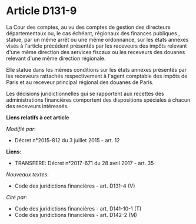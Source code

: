 # Article D131-9

La Cour des comptes, au vu des comptes de gestion des directeurs départementaux ou, le cas échéant, régionaux des finances
publiques , statue, par un même arrêt ou une même ordonnance, sur les états annexes visés à l'article précédent présentés par
les receveurs des impôts relevant d'une même direction des services fiscaux ou les receveurs des douanes relevant d'une même
direction régionale. 

Elle statue dans les mêmes conditions sur les états annexes présentés par les receveurs rattachés respectivement à l'agent
comptable des impôts de Paris et au receveur principal régional des douanes de Paris. 

Les décisions juridictionnelles qui se rapportent aux recettes des administrations financières comportent des dispositions
spéciales à chacun des receveurs intéressés.

**Liens relatifs à cet article**

_Modifié par_:

  - Décret n°2015-812 du 3 juillet 2015 - art. 12

**Liens**:

  - TRANSFERE: Décret n°2017-671 du 28 avril 2017 - art. 35

_Nouveaux textes_:

  - Code des juridictions financières - art. D131-4 (V)

_Cité par_:

  - Code des juridictions financières - art. D141-10-1 (T)
  - Code des juridictions financières - art. D142-2 (M)
